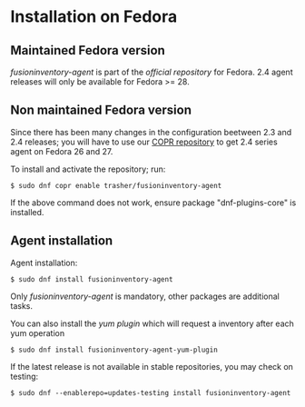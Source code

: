 # Installation on Fedora

## Maintained Fedora version

*fusioninventory-agent* is part of the *official repository* for Fedora. 2.4 agent releases will only be available for Fedora >= 28.

## Non maintained Fedora version

Since there has been many changes in the configuration beetween 2.3 and 2.4 releases; you will have to use our [COPR repository](https://copr.fedorainfracloud.org/coprs/trasher/fusioninventory-agent) to get 2.4 series agent on Fedora 26 and 27.

To install and activate the repository; run:

``` shell
$ sudo dnf copr enable trasher/fusioninventory-agent
```

If the above command does not work, ensure package "dnf-plugins-core" is installed.

## Agent installation

Agent installation:


``` shell
$ sudo dnf install fusioninventory-agent
```

Only *fusioninventory-agent* is mandatory, other packages are additional tasks.

You can also install the *yum plugin* which will request a inventory after each yum operation

``` shell
$ sudo dnf install fusioninventory-agent-yum-plugin
```

If the latest release is not available in stable repositories, you may check on testing:

``` shell
$ sudo dnf --enablerepo=updates-testing install fusioninventory-agent
```
